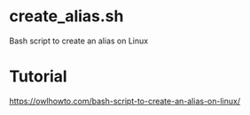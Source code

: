 # create_alias.sh
Bash script to create an alias on Linux

# Tutorial
https://owlhowto.com/bash-script-to-create-an-alias-on-linux/
